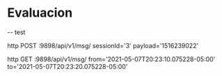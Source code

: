 # Evaluacion

-- test

http POST :9898/api/v1/msg/ sessionId='3' payload='1516239022'

http GET :9898/api/v1/msg/  from='2021-05-07T20:23:10.075228-05:00' to='2021-05-07T20:23:20.075228-05:00'
